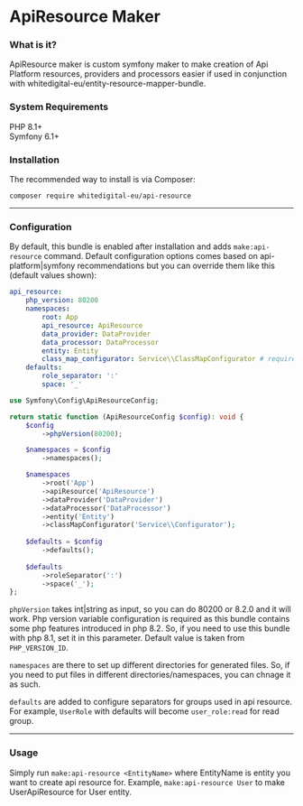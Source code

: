 # ApiResource Maker

### What is it?

ApiResource maker is custom symfony maker to make creation of Api Platform resources, providers and processors easier
if used in conjunction with whitedigital-eu/entity-resource-mapper-bundle.

### System Requirements
PHP 8.1+  
Symfony 6.1+

### Installation
The recommended way to install is via Composer:

```shell
composer require whitedigital-eu/api-resource
```
---
### Configuration

By default, this bundle is enabled after installation and adds `make:api-resource` command.
Default configuration options comes based on api-platform|symfony recommendations but you can override them like this (default values shown):
```yaml
api_resource:
    php_version: 80200
    namespaces:
        root: App
        api_resource: ApiResource
        data_provider: DataProvider
        data_processor: DataProcessor
        entity: Entity
        class_map_configurator: Service\\ClassMapConfigurator # required by whitedigital-eu/entity-resource-mapper-bundle
    defaults:
        role_separator: ':'
        space: '_'
```
```php
use Symfony\Config\ApiResourceConfig;

return static function (ApiResourceConfig $config): void {
    $config
        ->phpVersion(80200);

    $namespaces = $config
        ->namespaces();

    $namespaces
        ->root('App')
        ->apiResource('ApiResource')
        ->dataProvider('DataProvider')
        ->dataProcessor('DataProcessor')
        ->entity('Entity')
        ->classMapConfigurator('Service\\Configurator');
        
    $defaults = $config
        ->defaults();
        
    $defaults
        ->roleSeparator(':')
        ->space('_');
};
```
`phpVersion` takes int|string as input, so you can do 80200 or 8.2.0 and it will work. Php version variable configuration is required as this bundle contains some 
php features introduced in php 8.2. So, if you need to use this bundle with php 8.1, set it in this parameter. Default value is taken from `PHP_VERSION_ID`.  

`namespaces` are there to set up different directories for generated files. So, if you need to put files in different directories/namespaces, you can chnage it as such.  

`defaults` are added to configure separators for groups used in api resource. For example, `UserRole` with defaults will become `user_role:read` for read group.  

---
### Usage
Simply run `make:api-resource <EntityName>` where EntityName is entity you want to create api resource for. Example, `make:api-resource User` to make UserApiResource for User entity.
